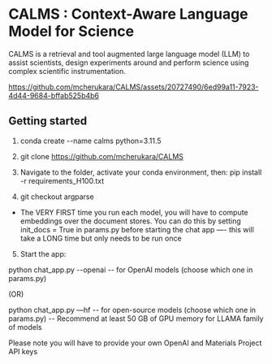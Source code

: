 # CALMS : Context-Aware Language Model for Science

CALMS is a retrieval and tool augmented large language model (LLM) to assist scientists, design experiments around and perform science using complex scientific instrumentation. 



https://github.com/mcherukara/CALMS/assets/20727490/6ed99a11-7923-4d44-9684-bffab525b4b6

## Getting started

1. conda create --name calms python=3.11.5

2. git clone https://github.com/mcherukara/CALMS

3. Navigate to the folder, activate your conda environment, then:
pip install -r requirements_H100.txt 

4. git checkout argparse

- The VERY FIRST time you run each model, you will have to compute embeddings over the document stores. You can do this by setting init_docs = True in params.py before starting the chat app
—- this will take a LONG time but only needs to be run once

5. Start the app:
   
python chat_app.py --openai
-- for OpenAI models (choose which one in params.py)

(OR)

python chat_app.py —hf 
-- for open-source models (choose which one in params.py)
-- Recommend at least 50 GB of GPU memory for LLAMA family of models

Please note you will have to provide your own OpenAI and Materials Project API keys
